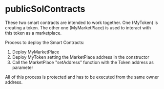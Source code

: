 # publicSolContracts

These two smart contracts are intended to work together. One (MyToken) is creating a token. The other one (MyMarketPlace) is used to interact with this token as a marketplace.

Process to deploy the Smart Contracts:

1. Deploy MyMarketPlace 
2. Deploy MyToken setting the MarketPlace address in the constructor
3. Call the MarketPlace "setAddress" function with the Token address as parameter

All of this process is protected and has to be executed from the same owner address.
